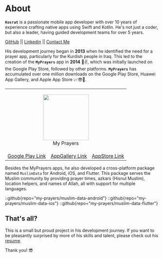 # About

**`Kosrat`** is a passionate mobile app developer with over 10 years of experience crafting native apps using Swift and Kotlin.  He's not just a coder, but also a leader, having guided development teams for over 5 years.

[GitHub](https://github.com/kosratdev)  ||  [Linkedin](https://www.linkedin.com/in/kosratahmad/)  ||  [Contact Me](mailto:kosrat.d.ahmad@gmail.com)

His development journey began in **2013** when he identified the need for a prayer app, particularly for the Kurdish people in Iraq. This led to the creation of the **`MyPrayers`** app in **2014** 🎉✌️, which was initially launched on the Google Play Store, followed by other platforms. **`MyPrayers`** has accumulated over one million downloads on the Google Play Store, Huawei App Gallery, and Apple App Store 📈😎💪.

<table>
    <tr>
        <td style="text-align: center" colspan="3">
            <figure>
                <img src="/images/my-prayers.png" width="150px" class="mx-auto"/>
                <figcaption>My Prayers</figcaption>
            </figure>
        </td>
    </tr>
    <tr >
        <td style="text-align: center"><a href="https://play.google.com/store/apps/details?id=com.kosratdahmad.myprayers">Google Play Link</a></td>
        <td style="text-align: center"><a href="https://appgallery.huawei.com/app/C101066833">AppGallery Link</a></td>
        <td style="text-align: center"><a href="https://apps.apple.com/us/app/my-prayers/id1390015257">AppStore Link</a></td>
    </tr>
</table>

Besides the MyPrayers apps, he also developed a cross-platform package named `MuslimData` for Android, iOS, and Flutter. This package serves the Muslim community by providing prayer times, azkars (Hisnul Muslim), location helpers, and names of Allah, all with support for multiple languages.

::github{repo="my-prayers/muslim-data-android"}
::github{repo="my-prayers/muslim-data-ios"}
::github{repo="my-prayers/muslim-data-flutter"}

## That's all?
This is a small but proud project in his development journey. If you want to be pleasantly surprised by more of his skills and talent, please check out his [resume](https://drive.google.com/file/d/1WdW3qajK-Gqsa3VD7kxgzCQDQeIkXbUL/view?usp=sharing).

Thank you! 😎

<Card withStyling={false} url="https://en.wikipedia.org/wiki/Ada_Lovelace" />

